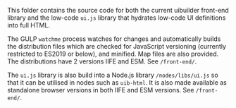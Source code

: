 This folder contains the source code for both the current
uibuilder front-end library and the low-code `ui.js` library
that hydrates low-code UI definitions into full HTML.

The GULP `watchme` process watches for changes and automatically
builds the distribution files which are checked for JavaScript
versioning (currently restricted to ES2019 or below), and minified.
Map files are also provided. The distributions have 2 versions
IIFE and ESM. See `/front-end/`.

The `ui.js` library is also build into a Node.js library
`/nodes/libs/ui.js` so that it can be utilised in nodes such as
`uib-html`. It is also made available as standalone browser versions
in both IIFE and ESM versions. See `/front-end/`.

